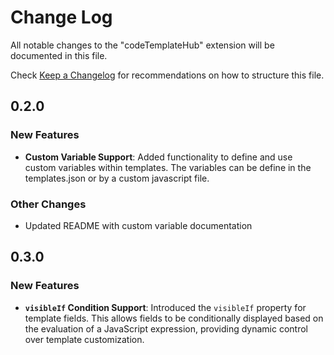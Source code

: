 # Change Log

All notable changes to the "codeTemplateHub" extension will be documented in this file.

Check [Keep a Changelog](http://keepachangelog.com/) for recommendations on how to structure this file.

## 0.2.0

### New Features

- **Custom Variable Support**: Added functionality to define and use custom variables within templates. The variables can be define in the templates.json or by a custom javascript file.

### Other Changes

- Updated README with custom variable documentation

## 0.3.0

### New Features

- **`visibleIf` Condition Support**: Introduced the `visibleIf` property for template fields. This allows fields to be conditionally displayed based on the evaluation of a JavaScript expression, providing dynamic control over template customization.
